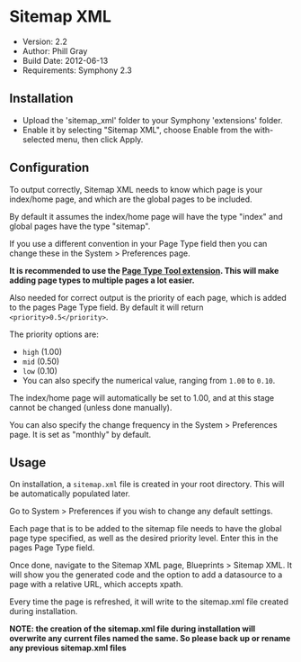 # Sitemap XML

- Version: 2.2
- Author: Phill Gray
- Build Date: 2012-06-13
- Requirements: Symphony 2.3

## Installation

- Upload the 'sitemap_xml' folder to your Symphony 'extensions' folder.
- Enable it by selecting "Sitemap XML", choose Enable from the with-selected menu, then click Apply.

## Configuration

To output correctly, Sitemap XML needs to know which page is your index/home page, and which are the global pages to be included. 

By default it assumes the index/home page will have the type "index" and global pages have the type "sitemap".

If you use a different convention in your Page Type field then you can change these in the System > Preferences page.

**It is recommended to use the [Page Type Tool extension](http://symphony-cms.com/download/extensions/view/72108/). This will make adding page types to multiple pages a lot easier.**

Also needed for correct output is the priority of each page, which is added to the pages Page Type field. By default it will return `<priority>0.5</priority>`.

The priority options are:

- `high` (1.00)
- `mid`  (0.50)
- `low`  (0.10)
- You can also specify the numerical value, ranging from `1.00` to `0.10`.

The index/home page will automatically be set to 1.00, and at this stage cannot be changed (unless done manually).

You can also specify the change frequency in the System > Preferences page. It is set as "monthly" by default.

## Usage

On installation, a `sitemap.xml` file is created in your root directory. This will be automatically populated later.

Go to System > Preferences if you wish to change any default settings.

Each page that is to be added to the sitemap file needs to have the global page type specified, as well as the desired priority level. Enter this in the pages Page Type field.

Once done, navigate to the Sitemap XML page, Blueprints > Sitemap XML. It will show you the generated code and the option to add a datasource to a page with a relative URL, which accepts xpath.

Every time the page is refreshed, it will write to the sitemap.xml file created during installation.

**NOTE: the creation of the sitemap.xml file during installation will overwrite any current files named the same. So please back up or rename any previous sitemap.xml files**